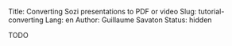 Title: Converting Sozi presentations to PDF or video
Slug: tutorial-converting
Lang: en
Author: Guillaume Savaton
Status: hidden

TODO

